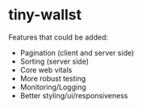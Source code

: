 # tiny-wallst

Features that could be added:
- Pagination (client and server side)
- Sorting (server side)
- Core web vitals
- More robust testing
- Monitoring/Logging
- Better styling/ui/responsiveness